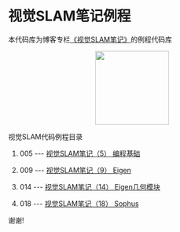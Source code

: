 # 视觉SLAM笔记例程
本代码库为博客专栏[《视觉SLAM笔记》](https://joveh-h.blog.csdn.net/article/category/9357175)的例程代码库

<div align=center><img src="https://img-blog.csdnimg.cn/20190917102044674.png" width="150" height="150" /></div>

视觉SLAM代码例程目录

1. 005 --- [视觉SLAM笔记（5） 编程基础](https://joveh-h.blog.csdn.net/article/details/101022916)

2. 009 --- [视觉SLAM笔记（9） Eigen](https://joveh-h.blog.csdn.net/article/details/101051797)

3. 014 --- [视觉SLAM笔记（14） Eigen几何模块](https://joveh-h.blog.csdn.net/article/details/101281619)

4. 018 --- [视觉SLAM笔记（18） Sophus](https://joveh-h.blog.csdn.net/article/details/101447940)

谢谢!
